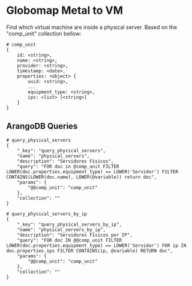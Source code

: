 # Globomap Metal to VM
Find which virtual machine are inside a physical server. Based on the "comp_unit" collection bellow:

    # comp_unit
    {
        id: <string>,
        name: <string>,
        provider: <string>,
        timestamp: <date>,
        properties: <object> {
            uuid: <string>,
            ...
            equipment_type: <string>,
            ips: <list> [<string>]
        }
    }


## ArangoDB Queries

    # query_physical_servers
    {
        "_key": "query_physical_servers",
        "name": "physical_servers",
        "description": "Servidores Físicos",
        "query": "FOR doc in @comp_unit FILTER LOWER(doc.properties.equipment_type) == LOWER('Servidor') FILTER CONTAINS(LOWER(doc.name), LOWER(@variable)) return doc",
        "params": {
            "@@comp_unit": "comp_unit"
        },
        "collection": ""
    }

    # query_physical_servers_by_ip
    {
        "_key": "query_physical_servers_by_ip",
        "name": "physical_servers_by_ip",
        "description": "Servidores Físicos por IP",
        "query": "FOR doc IN @@comp_unit FILTER LOWER(doc.properties.equipment_type) == LOWER('Servidor') FOR ip IN doc.properties.ips FILTER CONTAINS(ip, @variable) RETURN doc",
        "params": {
            "@@comp_unit": "comp_unit"
        },
        "collection": ""
    }
